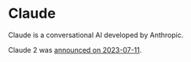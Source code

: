 # Claude

Claude is a conversational AI developed by Anthropic.

Claude 2 was [announced on 2023-07-11](https://www.anthropic.com/index/claude-2).
